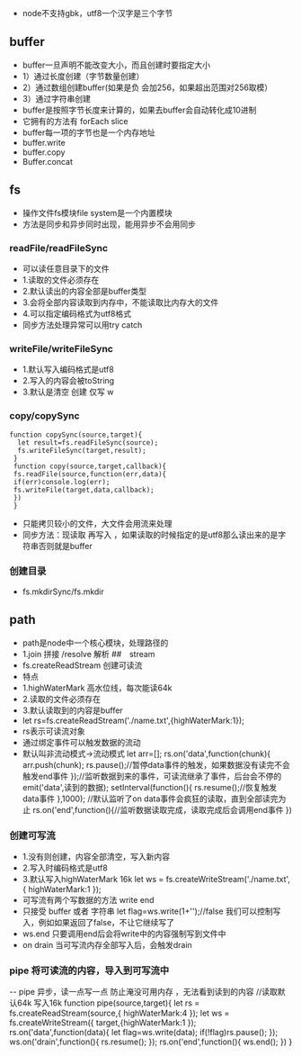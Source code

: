 - node不支持gbk，utf8一个汉字是三个字节
## buffer
- buffer一旦声明不能改变大小，而且创建时要指定大小
- 1）通过长度创建（字节数量创建）
- 2）通过数组创建buffer(如果是负 会加256，如果超出范围对256取模）
- 3）通过字符串创建
- buffer是按照字节长度来计算的，如果去buffer会自动转化成10进制
- 它拥有的方法有 forEach  slice
- buffer每一项的字节也是一个内存地址
- buffer.write
- buffer.copy
- Buffer.concat
## fs
- 操作文件fs模块file system是一个内置模块
- 方法是同步和异步同时出现，能用异步不会用同步
### readFile/readFileSync
- 可以读任意目录下的文件
- 1.读取的文件必须存在
- 2.默认读出的内容全部是buffer类型
- 3.会将全部内容读取到内存中，不能读取比内存大的文件
- 4.可以指定编码格式为utf8格式
- 同步方法处理异常可以用try catch
### writeFile/writeFileSync
- 1.默认写入编码格式是utf8
- 2.写入的内容会被toString
- 3.默认是清空 创建  仅写 w
### copy/copySync
    function copySync(source,target){
      let result=fs.readFileSync(source);
      fs.writeFileSync(target,result);
     }
     function copy(source,target,callback){
     fs.readFile(source,function(err,data){
     if(err)console.log(err);
     fs.writeFile(target,data,callback);
     })
     }
- 只能拷贝较小的文件，大文件会用流来处理
- 同步方法：现读取 再写入 ，如果读取的时候指定的是utf8那么读出来的是字符串否则就是buffer
### 创建目录
- fs.mkdirSync/fs.mkdir
## path
- path是node中一个核心模块，处理路径的
- 1.join 拼接 /resolve 解析
##　stream
- fs.createReadStream 创建可读流
- 特点
- 1.highWaterMark 高水位线，每次能读64k
- 2.读取的文件必须存在
- 3.默认读取到的内容是buffer
- let rs=fs.createReadStream('./name.txt',{highWaterMark:1});
- rs表示可读流对象
- 通过绑定事件可以触发数据的流动
- 默认叫非流动模式->流动模式
 let arr=[];
 rs.on('data',function(chunk){
 arr.push(chunk);
 rs.pause();//暂停data事件的触发，如果数据没有读完不会触发end事件
 });//监听数据到来的事件，可读流继承了事件，后台会不停的emit('data',读到的数据);
 setInterval(function(){
 rs.resume();//恢复触发data事件
 },1000);
//默认监听了on data事件会疯狂的读取，直到全部读完为止
 rs.on('end',function(){//监听数据读取完成，读取完成后会调用end事件
 })
### 创建可写流
- 1.没有则创建，内容全部清空，写入新内容
- 2.写入时编码格式是utf8
- 3.默认写入highWaterMark 16k
   let ws = fs.createWriteStream('./name.txt',{
   highWaterMark:1
   });
- 可写流有两个写数据的方法 write end
- 只接受 buffer 或者 字符串
  let flag=ws.write(1+'');//false
  我们可以控制写入，例如如果返回了false，不让它继续写了
- ws.end 只要调用end后会将write中的内容强制写到文件中
- on drain 当可写流内存全部写入后，会触发drain
### pipe 将可读流的内容，导入到可写流中
-- pipe 异步，读一点写一点 防止淹没可用内存 ，无法看到读到的内容
//读取默认64k 写入16k
  function pipe(source,target){
  let rs = fs.createReadStream(source,{
  highWaterMark:4
  });
  let ws = fs.createWriteStream({
  target,{highWaterMark:1
  });
  rs.on('data',function(data){
  let flag=ws.write(data);
  if(!flag)rs.pause();
  });
  ws.on('drain',function(){
  rs.resume();
  });
  rs.on('end',function(){
  ws.end();
  })
  }



